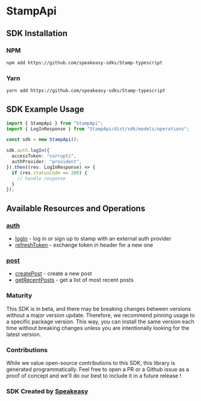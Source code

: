# StampApi

<!-- Start SDK Installation -->
## SDK Installation

### NPM

```bash
npm add https://github.com/speakeasy-sdks/Stamp-typescript
```

### Yarn

```bash
yarn add https://github.com/speakeasy-sdks/Stamp-typescript
```
<!-- End SDK Installation -->

## SDK Example Usage
<!-- Start SDK Example Usage -->
```typescript
import { StampApi } from "StampApi";
import { LogInResponse } from "StampApi/dist/sdk/models/operations";

const sdk = new StampApi();

sdk.auth.logIn({
  accessToken: "corrupti",
  authProvider: "provident",
}).then((res: LogInResponse) => {
  if (res.statusCode == 200) {
    // handle response
  }
});
```
<!-- End SDK Example Usage -->

<!-- Start SDK Available Operations -->
## Available Resources and Operations


### [auth](docs/auth/README.md)

* [logIn](docs/auth/README.md#login) - log in or sign up to stamp with an external auth provider
* [refreshToken](docs/auth/README.md#refreshtoken) - exchange token in header for a new one

### [post](docs/post/README.md)

* [createPost](docs/post/README.md#createpost) - create a new post
* [getRecentPosts](docs/post/README.md#getrecentposts) - get a list of most recent posts
<!-- End SDK Available Operations -->

### Maturity

This SDK is in beta, and there may be breaking changes between versions without a major version update. Therefore, we recommend pinning usage
to a specific package version. This way, you can install the same version each time without breaking changes unless you are intentionally
looking for the latest version.

### Contributions

While we value open-source contributions to this SDK, this library is generated programmatically.
Feel free to open a PR or a Github issue as a proof of concept and we'll do our best to include it in a future release !

### SDK Created by [Speakeasy](https://docs.speakeasyapi.dev/docs/using-speakeasy/client-sdks)

